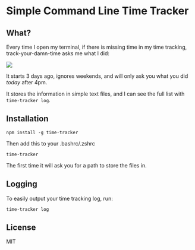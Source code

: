 # Simple Command Line Time Tracker

## What?

Every time I open my terminal, if there is missing time in my time tracking, track-your-damn-time asks me what I did:

![](https://i.cloudup.com/gyb_fTR0Ep-3000x3000.png)

It starts 3 days ago, ignores weekends, and will only ask you what you did _today_ after 4pm.

It stores the information in simple text files, and I can see the full list with `time-tracker log`.

## Installation

```
npm install -g time-tracker
```

Then add this to your .bashrc/.zshrc

```
time-tracker
```

The first time it will ask you for a path to store the files in.

## Logging

To easily output your time tracking log, run:

```
time-tracker log
```

## License

MIT
